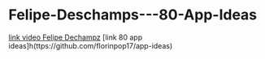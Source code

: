 # Felipe-Deschamps---80-App-Ideas
[link video Felipe Dechampz](https://www.youtube.com/watch?v=H4CCPaYLTWg)
[link 80 app ideas]h(ttps://github.com/florinpop17/app-ideas)
